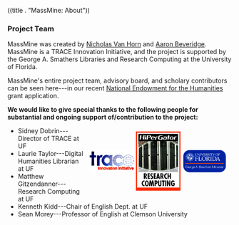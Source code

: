 ((title . "MassMine: About"))

### Project Team

MassMine was created by [Nicholas Van Horn](http://www.nicholasvanhorn.com) and [Aaron Beveridge](https://ufl.academia.edu/AaronBeveridge). MassMine is a TRACE Innovation Initiative, and the project is supported by the George A. Smathers Libraries and Research Computing at the University of Florida. 

MassMine's entire project team, advisory board, and scholary contributors can be seen here---in our recent [National Endowment for the Humanities](http://ufdc.ufl.edu/AA00025642/00001/pdf) grant application. 

**We would like to give special thanks to the following people for substantial and ongoing support of/contribution to the project:**

<div style="float:right;padding:10px;width:310px;">
  <img src="images/trace_logo.jpg" alt="Trace" align="middle">
  <img src="images/hiper_logo.jpg" alt="Hiper Gator Research Computing" align="middle">
  <img src="images/gasl_logo.jpg" alt="GG Libraries" align="middle">
</div>

* Sidney Dobrin---Director of TRACE at UF
* Laurie Taylor---Digital Humanities Librarian at UF
* Matthew Gitzendanner---Research Computing at UF
* Kenneth Kidd---Chair of English Dept. at UF
* Sean Morey---Professor of English at Clemson University
